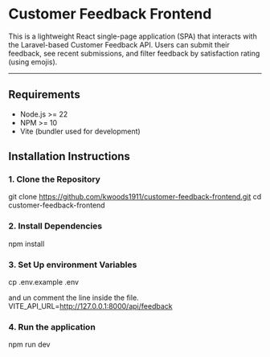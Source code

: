 #  Customer Feedback Frontend

This is a lightweight React single-page application (SPA) that interacts with the Laravel-based Customer Feedback API. Users can submit their feedback, see recent submissions, and filter feedback by satisfaction rating (using emojis).

---


## Requirements

- Node.js >= 22
- NPM >= 10
- Vite (bundler used for development)


## Installation Instructions

### 1. Clone the Repository


git clone https://github.com/kwoods1911/customer-feedback-frontend.git
cd customer-feedback-frontend


### 2. Install Dependencies

npm install

### 3. Set Up environment Variables

cp .env.example .env

and un comment the line inside the file.
VITE_API_URL=http://127.0.0.1:8000/api/feedback

### 4. Run the application

npm run dev

